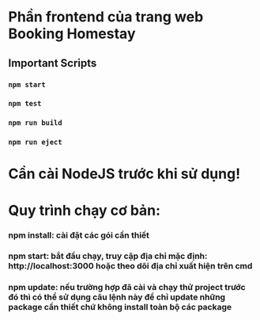 # Phần frontend của trang web Booking Homestay

## Important Scripts

### `npm start`
### `npm test`
### `npm run build`
### `npm run eject`
		
# Cần cài NodeJS trước khi sử dụng!

# Quy trình chạy cơ bản: 
	
### npm install: cài đặt các gói cần thiết
		
### npm start: bắt đầu chạy, truy cập địa chỉ mặc định: http://localhost:3000 hoặc theo dõi địa chỉ xuất hiện trên cmd
		
### npm update: nếu trường hợp đã cài và chạy thử project trước đó thì có thể sử dụng câu lệnh này để chỉ update những package cần thiết chứ không install toàn bộ các package
